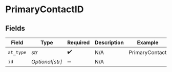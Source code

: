 # PrimaryContactID


## Fields

| Field              | Type               | Required           | Description        | Example            |
| ------------------ | ------------------ | ------------------ | ------------------ | ------------------ |
| `at_type`          | *str*              | :heavy_check_mark: | N/A                | PrimaryContact     |
| `id`               | *Optional[str]*    | :heavy_minus_sign: | N/A                |                    |